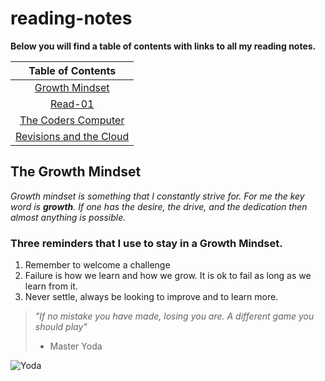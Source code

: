 # reading-notes
**Below you will find a table of contents with links to all my reading notes.**

|Table of Contents                          |
| :---:|
| [Growth Mindset](README.md)|
| [Read-01](read-01.md)|
| [The Coders Computer](TheCodersComputer.md)|
| [Revisions and the Cloud](revisions_and_the_cloud.md)

## The Growth Mindset

_Growth mindset is something that I constantly strive for.  For me the key word is **growth**.  If one has the desire, the drive, and the dedication then almost anything is possible._

### Three reminders that I use to stay in a Growth Mindset.

1. Remember to welcome a challenge
2. Failure is how we learn and how we grow.  It is ok to fail as long as we learn from it. 
3. Never settle, always be looking to improve and to learn more.  

> _"If no mistake you have made, losing you are.  A different game you should play"_
> - Master Yoda

![Yoda](https://user-images.githubusercontent.com/90275542/132396254-2129b566-2667-4c1a-a393-984f85689853.png)
